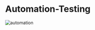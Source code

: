 # Automation-Testing
![automation](https://user-images.githubusercontent.com/67123399/159410168-690e4956-8366-4414-9790-523b64a99728.png)
